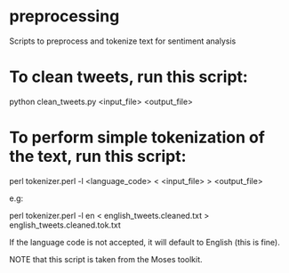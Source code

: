# preprocessing
Scripts to preprocess and tokenize text for sentiment analysis

# To clean tweets, run this script:

python clean_tweets.py <input_file> <output_file>

# To perform simple tokenization of the text, run this script:

perl tokenizer.perl -l <language_code> < <input_file> > <output_file>

e.g:

perl tokenizer.perl -l en < english_tweets.cleaned.txt > english_tweets.cleaned.tok.txt

If the language code is not accepted, it will default to English (this is fine).

NOTE that this script is taken from the Moses toolkit.
